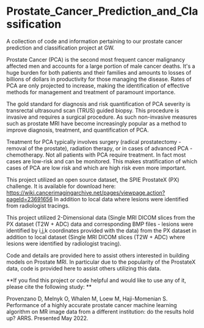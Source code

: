 # Prostate_Cancer_Prediction_and_Classification
A collection of code and information pertaining to our prostate cancer prediction and classification project at GW.

Prostate Cancer (PCA) is the second most frequent cancer malignancy affected men and accounts for a  large portion of male cancer deaths. It's a huge burden for both patients and their families and amounts to losses of billions of dollars in productivity for those managing the disease. Rates of PCA are only projected to increase, making the identification of effective methods for management and treatment of paramount importance. 

The gold standard for diagnosis and risk quantification of PCA severity is transrectal ultrasound scan (TRUS) guided biopsy. This procedure is invasive and requires a surgical procedure. As such non-invasive measures such as prostate MRI have become increasingly popular as a method to improve diagnosis, treatment, and quantification of PCA. 

Treatment for PCA typically involves surgery (radical prostatectomy - removal of the prostate), radiation therapy, or in cases of advanced PCA - chemotherapy. Not all patients with PCA require treatment. In fact most cases are low-risk and can be monitored. This makes stratification of which cases of PCA are low risk and which are high risk even more important. 

This project utilized an open source dataset, the SPIE ProstateX (PX) challenge. It is available for download here: https://wiki.cancerimagingarchive.net/pages/viewpage.action?pageId=23691656 In addition to local data where lesions were identified from radiologist tracings. 

This project utilized 2-Dimensional data (Single MRI DICOM slices from the PX dataset (T2W + ADC) data and corresponding BMP files - lesions were identified by i,j,k coordinates provided with the data) from the PX dataset in addition to local dataset (Single MRI DICOM slices (T2W + ADC) where lesions were identified by radiologist tracing). 

Code and details are provided here to assist others interested in building models on Prostate MRI. In particular due to the popularity of the ProstateX data, code is provided here to assist others utilizing this data. 


**If you find this project or code helpful and would like to use any of it, please cite the following study:
**

Provenzano D, Melnyk O, Whalen M, Loew M, Haji-Momenian S. Performance of a highly accurate prostate cancer machine learning algorithm on MR image data from a different institution: do the results hold up? ARRS. Presented May 2022. 
